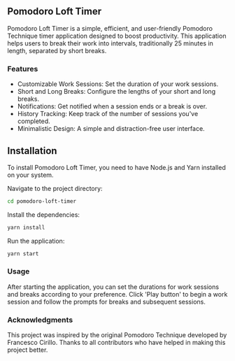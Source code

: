 ## Pomodoro Loft Timer

Pomodoro Loft Timer is a simple, efficient, and user-friendly Pomodoro Technique timer application designed to boost productivity.  This application helps users to break their work into intervals, traditionally 25 minutes in length, separated by short breaks.

### Features
* Customizable Work Sessions: Set the duration of your work sessions.
* Short and Long Breaks: Configure the lengths of your short and long breaks.
* Notifications: Get notified when a session ends or a break is over.
* History Tracking: Keep track of the number of sessions you've completed.
* Minimalistic Design: A simple and distraction-free user interface.

## Installation
To install Pomodoro Loft Timer, you need to have Node.js and Yarn installed on your system.

Navigate to the project directory:

```bash
cd pomodoro-loft-timer
```
Install the dependencies:
```bash
yarn install
```
Run the application:
```bash
yarn start
```

### Usage
After starting the application, you can set the durations for work sessions and breaks according to your preference. Click 'Play button' to begin a work session and follow the prompts for breaks and subsequent sessions.

### Acknowledgments
This project was inspired by the original Pomodoro Technique developed by Francesco Cirillo.
Thanks to all contributors who have helped in making this project better.
